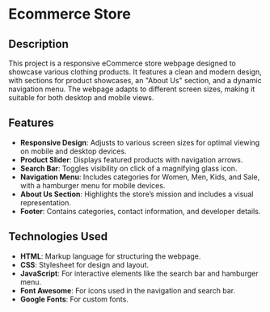 # Ecommerce Store

## Description

This project is a responsive eCommerce store webpage designed to showcase various clothing products. It features a clean and modern design, with sections for product showcases, an "About Us" section, and a dynamic navigation menu. The webpage adapts to different screen sizes, making it suitable for both desktop and mobile views.

## Features

- **Responsive Design**: Adjusts to various screen sizes for optimal viewing on mobile and desktop devices.
- **Product Slider**: Displays featured products with navigation arrows.
- **Search Bar**: Toggles visibility on click of a magnifying glass icon.
- **Navigation Menu**: Includes categories for Women, Men, Kids, and Sale, with a hamburger menu for mobile devices.
- **About Us Section**: Highlights the store’s mission and includes a visual representation.
- **Footer**: Contains categories, contact information, and developer details.

## Technologies Used

- **HTML**: Markup language for structuring the webpage.
- **CSS**: Stylesheet for design and layout.
- **JavaScript**: For interactive elements like the search bar and hamburger menu.
- **Font Awesome**: For icons used in the navigation and search bar.
- **Google Fonts**: For custom fonts.

